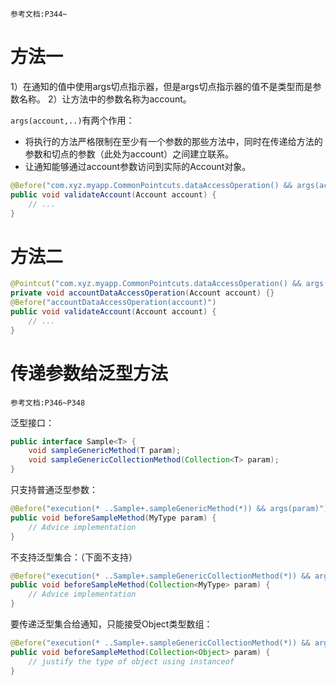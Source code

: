 	参考文档:P344~

# 方法一

1）在通知的值中使用args切点指示器，但是args切点指示器的值不是类型而是参数名称。
2）让方法中的参数名称为account。

`args(account,..)`有两个作用：
- 将执行的方法严格限制在至少有一个参数的那些方法中，同时在传递给方法的参数和切点的参数（此处为account）之间建立联系。
- 让通知能够通过account参数访问到实际的Account对象。
```java
@Before("com.xyz.myapp.CommonPointcuts.dataAccessOperation() && args(account,..)") 
public void validateAccount(Account account) {   
	// ... 
}
```

# 方法二

```java
@Pointcut("com.xyz.myapp.CommonPointcuts.dataAccessOperation() && args(account,..)") 
private void accountDataAccessOperation(Account account) {} 
@Before("accountDataAccessOperation(account)") 
public void validateAccount(Account account) {   
	// ... 
}
```

# 传递参数给泛型方法

	参考文档:P346~P348

泛型接口：
```java
public interface Sample<T> {   
	void sampleGenericMethod(T param);   
	void sampleGenericCollectionMethod(Collection<T> param);
}
```

只支持普通泛型参数：
```java
@Before("execution(* ..Sample+.sampleGenericMethod(*)) && args(param)") 
public void beforeSampleMethod(MyType param) {   
	// Advice implementation
}
```
不支持泛型集合：（下面不支持）
```java
@Before("execution(* ..Sample+.sampleGenericCollectionMethod(*)) && args(param)") 
public void beforeSampleMethod(Collection<MyType> param) {   
	// Advice implementation
}
```
要传递泛型集合给通知，只能接受Object类型数组：
```java
@Before("execution(* ..Sample+.sampleGenericCollectionMethod(*)) && args(param)") 
public void beforeSampleMethod(Collection<Object> param) {   
	// justify the type of object using instanceof
}
```